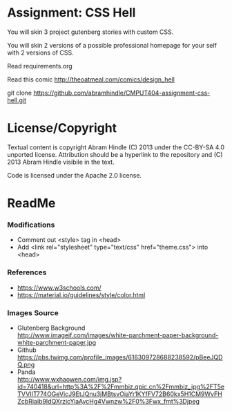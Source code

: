 Assignment: CSS Hell
====================

You will skin 3 project gutenberg stories with custom CSS.

You will skin 2 versions of a possible professional homepage for your
self with 2 versions of CSS.

Read requirements.org

Read this comic http://theoatmeal.com/comics/design_hell

git clone https://github.com/abramhindle/CMPUT404-assignment-css-hell.git

License/Copyright
=================

Textual content is copyright Abram Hindle (C) 2013 under the CC-BY-SA
4.0 unported license. Attribution should be a hyperlink to the
repository and (C) 2013 Abram Hindle visibile in the text.

Code is licensed under the Apache 2.0 license.

ReadMe
====================

### Modifications  

- Comment out \<style> tag in \<head> 
- Add \<link rel="stylesheet" type="text/css" href="theme.css"> into \<head>  

### References  

 - https://www.w3schools.com/  
 - https://material.io/guidelines/style/color.html  

### Images Source  

 - Glutenberg Background  
http://www.imageif.com/images/white-parchment-paper-background-white-parchment-paper.jpg  
 - Github  
https://pbs.twimg.com/profile_images/616309728688238592/pBeeJQDQ.png  
 - Panda  
http://www.wxhaowen.com/img.jsp?id=740418&url=http%3A%2F%2Fmmbiz.qpic.cn%2Fmmbiz_jpg%2FT5eTVVIIT774OGeVicJ9EtJQnu3jMBtsvOiaYr1KYfFV72B60kx5H1CM9WvFHZcbRiaib9IdQXrzicYiaAycHg4Vwnzw%2F0%3Fwx_fmt%3Djpeg  
